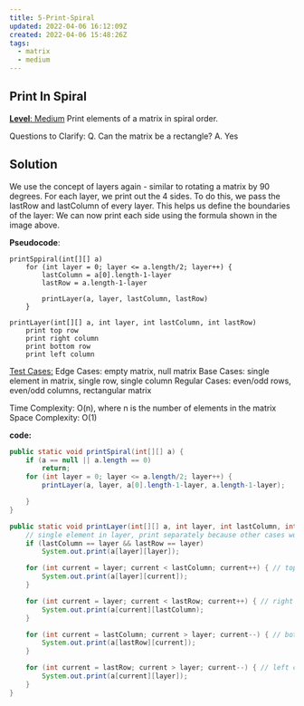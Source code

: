```yaml
---
title: 5-Print-Spiral
updated: 2022-04-06 16:12:09Z
created: 2022-04-06 15:48:26Z
tags:
  - matrix
  - medium
---
```


## **Print In Spiral**

<ins>**Level**: Medium</ins>
Print elements of a matrix in spiral order.

Questions to Clarify:
Q. Can the matrix be a rectangle?
A. Yes

## Solution
We use the concept of layers again - similar to rotating a matrix by 90 degrees.
For each layer, we print out the 4 sides. To do this, we pass the ​lastRow​ and ​lastColumn
of every layer. This helps us define the boundaries of the layer:
We can now print each side using the formula shown in the image above.

**Pseudocode**:
```
printSppiral(int[][] a)
    for (int layer = 0; layer <= a.length/2; layer++) {
        lastColumn = a[0].length-1-layer
        lastRow = a.length-1-layer

        printLayer(a, layer, lastColumn, lastRow)
    }

printLayer(int[][] a, int layer, int lastColumn, int lastRow)
    print top row
    print right column
    print bottom row
    print left column
```
<ins>Test Cases:</ins>
Edge Cases: empty matrix, null matrix
Base Cases: single element in matrix, single row, single column
Regular Cases: even/odd rows, even/odd columns, rectangular matrix

Time Complexity: O(n), where n is the number of elements in the matrix
Space Complexity: O(1)

**code:**
```java
public static void printSpiral(int[][] a) {
    if (a == null || a.length == 0)
        return;
    for (int layer = 0; layer <= a.length/2; layer++) {
        printLayer(a, layer, a[0].length-1-layer, a.length-1-layer);

    }
}

public static void printLayer(int[][] a, int layer, int lastColumn, int lastRow) {
    // single element in layer, print separately because other cases won't handle it
    if (lastColumn == layer && lastRow == layer)
        System.out.print(a[layer][layer]);

    for (int current = layer; current < lastColumn; current++) { // top row
        System.out.print(a[layer][current]);
    }

    for (int current = layer; current < lastRow; current++) { // right column
        System.out.print(a[current][lastColumn);
    }

    for (int current = lastColumn; current > layer; current--) { // bottom row
        System.out.print(a[lastRow][current]);
    }

    for (int current = lastRow; current > layer; current--) { // left column
        System.out.print(a[current][layer]);
    }
}
```
